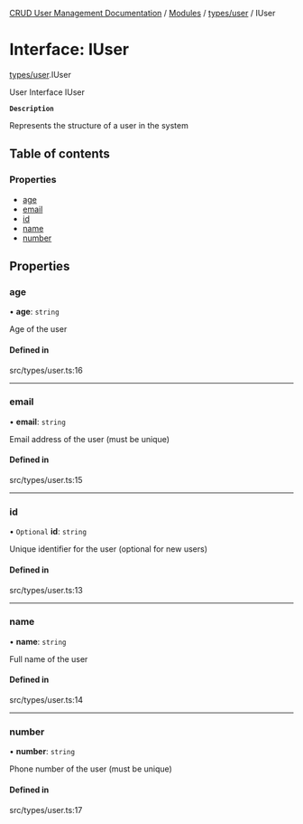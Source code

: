 [CRUD User Management Documentation](../README.md) / [Modules](../modules.md) / [types/user](../modules/types_user.md) / IUser

# Interface: IUser

[types/user](../modules/types_user.md).IUser

User Interface
 IUser

**`Description`**

Represents the structure of a user in the system

## Table of contents

### Properties

- [age](types_user.IUser.md#age)
- [email](types_user.IUser.md#email)
- [id](types_user.IUser.md#id)
- [name](types_user.IUser.md#name)
- [number](types_user.IUser.md#number)

## Properties

### age

• **age**: `string`

Age of the user

#### Defined in

src/types/user.ts:16

___

### email

• **email**: `string`

Email address of the user (must be unique)

#### Defined in

src/types/user.ts:15

___

### id

• `Optional` **id**: `string`

Unique identifier for the user (optional for new users)

#### Defined in

src/types/user.ts:13

___

### name

• **name**: `string`

Full name of the user

#### Defined in

src/types/user.ts:14

___

### number

• **number**: `string`

Phone number of the user (must be unique)

#### Defined in

src/types/user.ts:17
